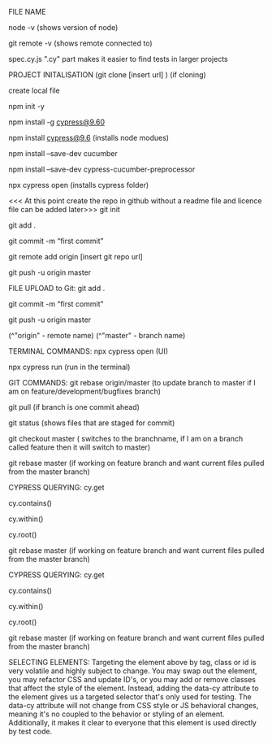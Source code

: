 
FILE NAME

node -v
(shows version of node)

git remote -v
(shows remote connected to)

spec.cy.js
".cy" part makes it easier to find tests in larger projects

PROJECT INITALISATION
(git clone [insert url] ) (if cloning)

create local file

npm init -y

npm install -g cypress@9.60

npm install cypress@9.6 (installs node modues)

npm install –save-dev cucumber

npm install –save-dev cypress-cucumber-preprocessor

npx cypress open (installs cypress folder)

<<< At this point create the repo in github without a readme file and licence file can be added later>>>
git init

git add .

git commit -m “first commit”

git remote add origin [insert git repo url]

git push -u origin master

FILE UPLOAD to Git:
git add .

git commit -m “first commit”

git push -u origin master

(^"origin" - remote name)
(^"master" - branch name)

TERMINAL COMMANDS:
npx cypress open (UI)

npx cypress run (run in the terminal)

GIT COMMANDS:
git rebase origin/master 
    (to update branch to master if I am on feature/development/bugfixes branch)

git pull
    (if branch is one commit ahead)

git status
 (shows files that are staged for commit)

 git checkout master
    ( switches to the branchname, if I am on a branch called feature then it will switch to master)

git rebase master 
(if working on feature branch and want current files pulled from the master branch)

CYPRESS QUERYING:
cy.get

cy.contains()

cy.within()

cy.root()

git rebase master 
(if working on feature branch and want current files pulled from the master branch)

CYPRESS QUERYING:
cy.get

cy.contains()

cy.within()

cy.root()

git rebase master 
(if working on feature branch and want current files pulled from the master branch)

SELECTING ELEMENTS:
Targeting the element above by tag, class or id is very volatile and highly subject to change. You may swap out the element, you may refactor CSS and update ID's, or you may add or remove classes that affect the style of the element.  Instead, adding the data-cy attribute to the element gives us a targeted selector that's only used for testing.  The data-cy attribute will not change from CSS style or JS behavioral changes, meaning it's no coupled to the behavior or styling of an element.  Additionally, it makes it clear to everyone that this element is used directly by test code.